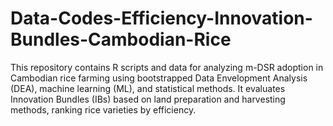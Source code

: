 # Data-Codes-Efficiency-Innovation-Bundles-Cambodian-Rice
This repository contains R scripts and data for analyzing m-DSR adoption in Cambodian rice farming using bootstrapped Data Envelopment Analysis (DEA), machine learning (ML), and statistical methods. It evaluates Innovation Bundles (IBs) based on land preparation and harvesting methods, ranking rice varieties by efficiency. 
